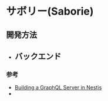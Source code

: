 # サボリー(Saborie)

## 開発方法

- バックエンド
  -

### 参考

- [Building a GraphQL Server in Nestjs](https://gabrieltanner.org/blog/nestjs-graphqlserver)
-

